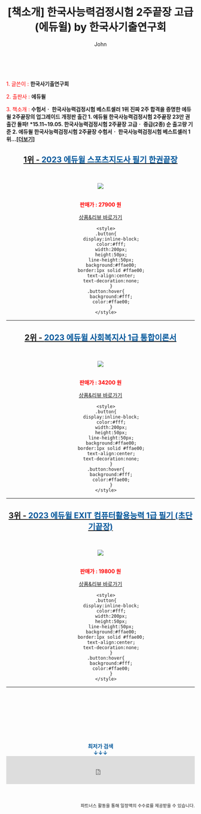 ﻿---
layout: post
title:  "[책소개] 한국사능력검정시험 2주끝장 고급(에듀윌) by 한국사기출연구회"
author: John
categories: [ 도서 ]
tags: [  ]
image: https://search1.kakaocdn.net/thumb/R120x174.q85/?fname=http%3A%2F%2Ft1.daumcdn.net%2Flbook%2Fimage%2F4970403%3Ftimestamp%3D20221005042409 
description: "[책소개] 한국사능력검정시험 2주끝장 고급(에듀윌) by 한국사기출연구회"
toc: true
toc_sticky: true
---

<br>
<p>
<font color='#ff0000'>1. 글쓴이 : </font><b>한국사기출연구회</b>
<p>
<font color='#ff0000'>2. 출판사 : </font><b>에듀윌</b>
<p>
<font color='#ff0000'>3. 책소개 : </font><b>수험서ㆍ 한국사능력검정시험 베스트셀러 1위 진짜 2주 합격을 증명한 에듀윌 2주끝장의 업그레이드 개정판 출간  1. 에듀윌 한국사능력검정시험 2주끝장 23만 권 출간 돌파! *15.11~19.05. 한국사능력검정시험 2주끝장 고급ㆍ 중급(2종) 순 출고량 기준 2. 에듀윌 한국사능력검정시험 2주끝장 수험서ㆍ 한국사능력검정시험 베스트셀러 1위...<a href="https://link.coupang.com/re/AFFSDP?lptag=AF7307611&pageKey=6773691801&itemId=15911111990&vendorItemId=83057553265&traceid=V0-153-6ab5c25eafe02292&requestid=20230305120722467226345" target="_blank">[더보기]</a></b>
<p>
    
<center><h2><a href="https://link.coupang.com/re/AFFSDP?lptag=AF7307611&pageKey=6773691801&itemId=15911111990&vendorItemId=83057553265&traceid=V0-153-6ab5c25eafe02292&requestid=20230305120722467226345" target="_blank"><b>1위 - <font color='#01579B'>2023 에듀윌 스포츠지도사 필기 한권끝장</font></b></a></h2><br>

<a href="https://link.coupang.com/re/AFFSDP?lptag=AF7307611&pageKey=6773691801&itemId=15911111990&vendorItemId=83057553265&traceid=V0-153-6ab5c25eafe02292&requestid=20230305120722467226345" target="_blank"><img src="https://static.coupangcdn.com/image/vendor_inventory/c918/95332de1a666f03e06fddc474c9c3806088198c099fa0e32d0b1d9ee9761.png"></a><br><br>

<b><font color='#ff0000'>판매가 : 27900 원</font></b><br>

<a href="https://link.coupang.com/re/AFFSDP?lptag=AF7307611&pageKey=6773691801&itemId=15911111990&vendorItemId=83057553265&traceid=V0-153-6ab5c25eafe02292&requestid=20230305120722467226345" target="_blank" class="button">상품&리뷰 바로가기</a><p>

        <style>
        .button{
            display:inline-block;
            color:#fff;
            width:200px;
            height:50px;
            line-height:50px;
            background:#ffae00;
            border:1px solid #ffae00;
            text-align:center;
            text-decoration:none;
            }
        .button:hover{
            background:#fff;
            color:#ffae00;
            }
        </style>

<hr>

<center><h2><a href="https://link.coupang.com/re/AFFSDP?lptag=AF7307611&pageKey=6398614629&itemId=13673404670&vendorItemId=80925386385&traceid=V0-153-e1f819d43947d1fd&requestid=20230305120722467226345" target="_blank"><b>2위 - <font color='#01579B'>2023 에듀윌 사회복지사 1급 통합이론서</font></b></a></h2><br>

<a href="https://link.coupang.com/re/AFFSDP?lptag=AF7307611&pageKey=6398614629&itemId=13673404670&vendorItemId=80925386385&traceid=V0-153-e1f819d43947d1fd&requestid=20230305120722467226345" target="_blank"><img src="https://static.coupangcdn.com/image/rs_quotation_api/5rigpizt/f5c8d041e2b64527b415c78e19035da2.jpg"></a><br><br>

<b><font color='#ff0000'>판매가 : 34200 원</font></b><br>

<a href="https://link.coupang.com/re/AFFSDP?lptag=AF7307611&pageKey=6398614629&itemId=13673404670&vendorItemId=80925386385&traceid=V0-153-e1f819d43947d1fd&requestid=20230305120722467226345" target="_blank" class="button">상품&리뷰 바로가기</a><p>

        <style>
        .button{
            display:inline-block;
            color:#fff;
            width:200px;
            height:50px;
            line-height:50px;
            background:#ffae00;
            border:1px solid #ffae00;
            text-align:center;
            text-decoration:none;
            }
        .button:hover{
            background:#fff;
            color:#ffae00;
            }
        </style>

<hr>

<center><h2><a href="https://link.coupang.com/re/AFFSDP?lptag=AF7307611&pageKey=6881906694&itemId=16494836626&vendorItemId=83682589548&traceid=V0-153-a96f2dde3eed7e82&requestid=20230305120722467226345" target="_blank"><b>3위 - <font color='#01579B'>2023 에듀윌 EXIT 컴퓨터활용능력 1급 필기 (초단기끝장)</font></b></a></h2><br>

<a href="https://link.coupang.com/re/AFFSDP?lptag=AF7307611&pageKey=6881906694&itemId=16494836626&vendorItemId=83682589548&traceid=V0-153-a96f2dde3eed7e82&requestid=20230305120722467226345" target="_blank"><img src="https://static.coupangcdn.com/image/retail/images/125425925703734-5692b2d4-f3b9-4c22-89a6-b61986b3709c.jpg"></a><br><br>

<b><font color='#ff0000'>판매가 : 19800 원</font></b><br>

<a href="https://link.coupang.com/re/AFFSDP?lptag=AF7307611&pageKey=6881906694&itemId=16494836626&vendorItemId=83682589548&traceid=V0-153-a96f2dde3eed7e82&requestid=20230305120722467226345" target="_blank" class="button">상품&리뷰 바로가기</a><p>

        <style>
        .button{
            display:inline-block;
            color:#fff;
            width:200px;
            height:50px;
            line-height:50px;
            background:#ffae00;
            border:1px solid #ffae00;
            text-align:center;
            text-decoration:none;
            }
        .button:hover{
            background:#fff;
            color:#ffae00;
            }
        </style>

<hr>

<br><br><br><br><br><br><br>
<center><b><font color='#01579B' size='medium'>최저가 검색<br>
↓↓↓</font></b></center>
<center><iframe src="https://coupa.ng/b1Tbjx" width="100%" height="75" frameborder="0" scrolling="no" referrerpolicy="unsafe-url"></iframe></center>
<br><br>
<p>
<small>
    <div align="right">파트너스 활동을 통해 일정액의 수수료를 제공받을 수 있습니다.</div>
</small>
</p>

